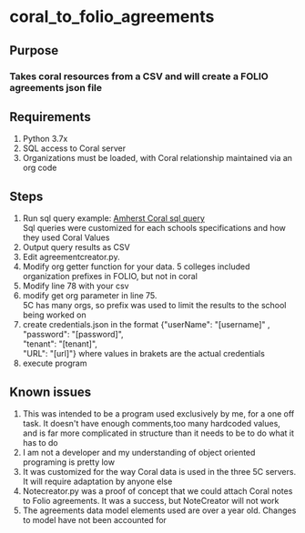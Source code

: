 # coral_to_folio_agreements
## Purpose
### Takes coral resources from a CSV and will create a FOLIO agreements json file
## Requirements
1. Python 3.7x
2. SQL access to Coral server
3. Organizations must be loaded, with Coral relationship maintained via an org code

## Steps
1) Run sql query example: [Amherst Coral sql query](https://github.com/5-C-Folio/Coral-Queries/blob/master/amherst_resource.sql)  
Sql queries were customized for each schools specifications and how they used Coral Values
2) Output query results as CSV
3)  Edit agreementcreator.py. 
4) Modify org getter function for your data.  5 colleges included organization prefixes in FOLIO, but not in coral
5) Modify line 78 with your csv
6) modify get org parameter in line 75.  
5C has many orgs, so prefix was used to limit the results to the school being worked on
7) create credentials.json in the format 
{"userName": "[username]" ,  
"password": "[password]",  
"tenant": "[tenant]",  
  "URL": "[url]"} where values in brakets are the actual credentials
8) execute program

## Known issues
1)  This was intended to be a program used exclusively by me, for a one off task.  It doesn't have enough comments,too many hardcoded values,  
and is far more complicated in structure than it needs to be to do what it has to do
3)  I am not a developer and my understanding of object oriented programing is pretty low
4)  It was customized for the way Coral data is used in the three 5C servers.  It will require adaptation by anyone else
5) Notecreator.py was a proof of concept that we could attach Coral notes to Folio agreements.  It was a success, but NoteCreator will not work
6) The agreements data model elements used are over a year old.  Changes to model have not been accounted for
